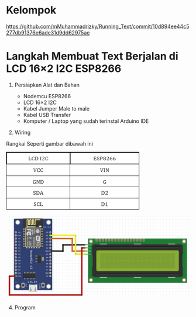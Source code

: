 # Kelompok
https://github.com/mMuhammadrizky/Running_Text/commit/10d894ee44c5277db91376e6ade31d9dd62975ae

# Langkah Membuat Text Berjalan di LCD 16×2 I2C ESP8266
1. Persiapkan Alat dan Bahan
   -  Nodemcu ESP8266
   -  LCD 16×2 I2C
   -  Kabel Jumper Male to male
   -  Kabel USB Transfer
   -  Komputer / Laptop yang sudah terinstal Arduino IDE 

2. Wiring

Rangkai Seperti gambar dibawah ini

![Alt Text](https://github.com/mMuhammadrizky/Running_Text/blob/main/img/wiring.png)

![Alt Text](https://github.com/mMuhammadrizky/Running_Text/blob/main/img/Untitled.png)



4. Program
